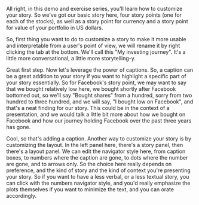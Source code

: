 All right, in this demo and exercise series, you'll learn how to customize your story. So we've got our basic story here, four story points (one for each of the stocks), as well as a story point for currency and a story point for value of your portfolio in US dollars.

So, first thing you want to do to customize a story to make it more usable and interpretable from a user's point of view, we will rename it by right clicking the tab at the bottom. We'll call this "My investing journey". It's a little more conversational, a little more storytelling-y.

Great first step. Now let's leverage the power of captions. So, a caption can be a great addition to your story if you want to highlight a specific part of your story essentially. So for Facebook's story point, we may want to say that we bought relatively low here, we bought shortly after Facebook bottomed out, so we'll say "Bought shares" from a hundred, sorry from two hundred to three hundred, and we will say, "I bought low on Facebook", and that's a neat finding for our story. This could be in the context of a presentation, and we would talk a little bit more about how we bought on Facebook and how our journey holding Facebook over the past three years has gone.

Cool, so that's adding a caption. Another way to customize your story is by customizing the layout. In the left panel here, there's a story panel, then there's a layout panel. We can edit the navigator style here, from caption boxes, to numbers where the caption are gone, to dots where the number are gone, and to arrows only. So the choice here really depends on preference, and the kind of story and the kind of context you're presenting your story. So if you want to have a less verbal, or a less textual story, you can click with the numbers navigator style, and you'd really emphasize the plots themselves if you want to minimize the text, and you can orate accordingly.
